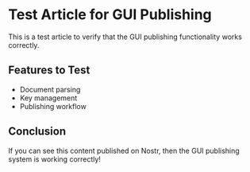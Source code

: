 # Test Article for GUI Publishing

This is a test article to verify that the GUI publishing functionality works correctly.

## Features to Test

- Document parsing
- Key management
- Publishing workflow

## Conclusion

If you can see this content published on Nostr, then the GUI publishing system is working correctly!
